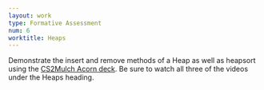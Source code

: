 ```yaml
---
layout: work
type: Formative Assessment
num: 6
worktitle: Heaps
---
```


Demonstrate the insert and remove methods of a Heap as well as heapsort using the 
[CS2Mulch Acorn deck](https://mgoadric.github.io/cs2mulch/tree/). Be sure
to watch all three of the videos under the Heaps heading.
